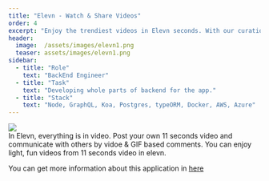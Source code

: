 ```yaml
---
title: "Elevn - Watch & Share Videos"
order: 4
excerpt: "Enjoy the trendiest videos in Elevn seconds. With our curation you will never miss the trending contents all over the world."
header:
  image:  /assets/images/elevn1.png
  teaser: assets/images/elevn1.png
sidebar:
  - title: "Role"
    text: "BackEnd Engineer"
  - title: "Task"
    text: "Developing whole parts of backend for the app."
  - title: "Stack"
    text: "Node, GraphQL, Koa, Postgres, typeORM, Docker, AWS, Azure"
---
```


<img src="/assets/images/elevn1.png">  <br/>
In Elevn, everything is in video. Post your own 11 seconds video and communicate with others by vidoe & GIF based comments. You can enjoy light, fun videos from 11 seconds video in elevn.

You can get more information about this application in [here](https:///elevn.app)